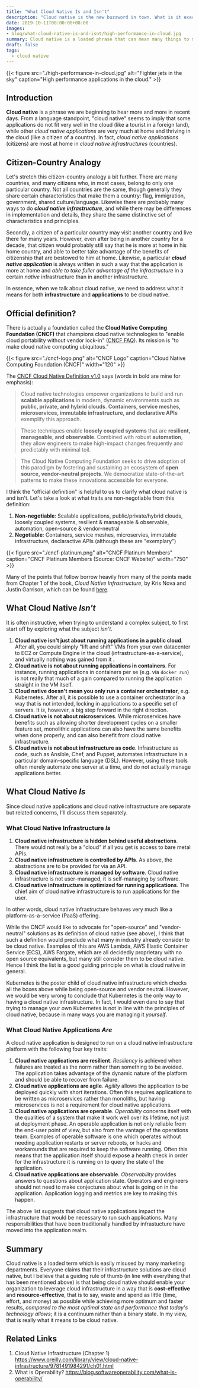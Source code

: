 ```yaml
---
title: "What Cloud Native Is and Isn't"
description: "Cloud native is the new buzzword in town. What is it exactly?"
date: 2019-10-11T08:00:00+08:00
images:
- blog/what-cloud-native-is-and-isnt/high-performance-in-cloud.jpg
summary: Cloud native is a loaded phrase that can mean many things to many people. In this article, we take on the challenge of gleaning reasonable guiding principles and traits of cloud native infrastructure and applications.
draft: false
tags:
  - cloud native
---
```


{{< figure src="./high-performance-in-cloud.jpg" alt="Fighter jets in the sky" caption="High performance applications in the cloud." >}}

## Introduction

**Cloud native** is a phrase we are beginning to hear more and more in recent days. From a language standpoint, "cloud native" seems to imply that some applications do not fit very well in the cloud (like a tourist in a foreign land), while other _cloud native applications_ are very much at home and thriving in the cloud (like a citizen of a country). In fact, _cloud native applications_ (citizens) are most at home in _cloud native infrastructures_ (countries).

## Citizen-Country Analogy

Let's stretch this citizen-country analogy a bit further. There are many countries, and many citizens who, in most cases, belong to only one particular country. Not all countries are the same, though generally they share certain characteristics that make them a country: flag, immigration, government, shared culture/language. Likewise there are probably many ways to do _**cloud native infrastructure**_, and while there may be differences in implementation and details, they share the same distinctive set of characteristics and principles.

Secondly, a citizen of a particular country may visit another country and live there for many years. However, even after being in another country for a decade, that citizen would probably still say that he is more at home in his home country, and able to better take advantage of the benefits of citizenship that are bestowed to him at home. Likewise, a particular ***cloud native application*** is always written in such a way that the application is more at home and _able to take fuller advantage of the infrastructure_ in a certain *native* infrastructure than in another infrastructure.

In essence, when we talk about cloud native, we need to address what it means for both **infrastructure** and **applications** to be cloud native.

## Official definition?

There is actually a foundation called the **Cloud Native Computing Foundation (CNCF)** that champions cloud native technologies to "enable cloud portability without vendor lock-in" ([CNCF FAQ](https://www.cncf.io/about/faq/)). Its mission is "to make cloud native computing ubiquitous."

{{< figure src="./cncf-logo.png" alt="CNCF Logo" caption="Cloud Native Computing Foundation (CNCF)" width="120" >}}

The [CNCF Cloud Native Definition v1.0](https://github.com/cncf/toc/blob/master/DEFINITION.md) says (words in bold are mine for emphasis):

> Cloud native technologies empower organizations to build and run **scalable applications** in modern, dynamic environments such as **public, private, and hybrid clouds**. **Containers, service meshes, microservices, immutable infrastructure, and declarative APIs** exemplify this approach.

> These techniques enable **loosely coupled systems** that are **resilient, manageable, and observable**. Combined with robust **automation**, they allow engineers to make high-impact changes frequently and predictably with minimal toil.

> The Cloud Native Computing Foundation seeks to drive adoption of this paradigm by fostering and sustaining an ecosystem of **open source, vendor-neutral projects**. We democratize state-of-the-art patterns to make these innovations accessible for everyone.

I think the "official definition" is helpful to us to clarify what cloud native is and isn't. Let's take a look at what traits are non-negotiable from this definition:

1. **Non-negotiable**: Scalable applications, public/private/hybrid clouds, loosely coupled systems, resilient & manageable & observable, automation, open-source & vendor-neutral
1. **Negotiable**: Containers, service meshes, microservies, immutable infrastructure, declaractive APIs (although these are "exemplary")

{{< figure src="./cncf-platinum.png" alt="CNCF Platinum Members" caption="CNCF Platinum Members (Source: CNCF Website)" width="750" >}}

Many of the points that follow borrow heavily from many of the points made from  Chapter 1 of the book, *Cloud Native Infrastructure*, by Kris Nova and Justin Garrison, which can be found [here](https://www.oreilly.com/library/view/cloud-native-infrastructure/9781491984291/ch01.html).


## What Cloud Native _Isn't_

It is often instructive, when trying to understand a complex subject, to first start off by exploring what the subject _isn't_.

1. **Cloud native isn't just about running applications in a public cloud**. After all, you could simply "lift and shift" VMs from your own datacenter to EC2 or Compute Engine in the cloud (infrastructure-as-a-service), and virtually nothing was gained from it  .
1. **Cloud native is not about running applications in containers**. For instance, running applications in containers per se (e.g. via `docker run`) is not really that much of a gain compared to running the application straight in the VM itself.
1. **Cloud native doesn't mean you only run a container orchestrator**, e.g. Kubernetes. After all, it is possible to use a container orchestrator in a way that is not intended, locking in applications to a specific set of servers. It _is_, however, a big step forward in the right direction.
1. **Cloud native is not about microservices**. While microservices have benefits such as allowing shorter development cycles on a smaller feature set, monolithic applications can also have the same benefits when done properly, and can also benefit from cloud native infrastructure.
1. **Cloud native is not about infrastructure as code**. Infrastructure as code, such as Ansible, Chef, and Puppet, automates infrastructure in a particular domain-specific language (DSL). However, using these tools often merely automate one server at a time, and do not actually manage applications better.

## What Cloud Native _Is_

Since cloud native applications and cloud native infrastructure are separate but related concerns, I'll discuss them separately.

### What Cloud Native Infrastructure _Is_

1. **Cloud native infrastructure is hidden behind useful abstractions**. There would not really be a "cloud" if all you get is access to bare metal APIs.
1. **Cloud native infrastructure is controlled by APIs**. As above, the abstractions are to be provided for via an API.
1. **Cloud native infrastructure is managed by software**. Cloud native infrastructure is not user-managed, it is self-managing by software.
1. **Cloud native infrastructure is optimized for running applications**. The chief aim of cloud native infrastructure is to run applications for the user.

In other words, cloud native infrastructure behaves very much like a platform-as-a-service (PaaS) offering.

While the CNCF would like to advocate for "open-source" and "vendor-neutral" solutions as its definition of cloud native (see above), I think that such a definition would preclude what many in industry already consider to be cloud native. Examples of this are AWS Lambda, AWS Elastic Container Service (ECS), AWS Fargate, which are all decidedly proprietary with no open source equivalents, but many still consider them to be cloud native. Hence I think the list is a good guiding principle on what is cloud native in general.

Kubernetes is the poster child of cloud native infrastructure which checks all the boxes above while being open-source and vendor neutral. However, we would be very wrong to conclude that Kubernetes is the only way to having a cloud native infrastructure. In fact, I would even dare to say that trying to manage your own Kubernetes is not in line with the principles of cloud native, because in many ways you are managing it *yourself*.

### What Cloud Native Applications _Are_

A cloud native application is designed to run on a cloud native infrastructure platform with the following four key traits:

1. **Cloud native applications are resilient**. *Resiliency* is achieved when failures are treated as the norm rather than something to be avoided. The application takes advantage of the dynamic nature of the platform and should be able to recover from failure.
1. **Cloud native applications are agile**. *Agility* allows the application to be deployed quickly with short iterations. Often this requires applications to be written as microservices rather than monoliths, but having microservices is not a requirement for cloud native applications.
1. **Cloud native applications are operable**. *Operability* concerns itself with the qualities of a system that make it work well over its lifetime, not just at deployment phase. An operable application is not only reliable from the end-user point of view, but also from the vantage of the operations team. Examples of operable software is one which operates without needing application restarts or server reboots, or hacks and workarounds that are required to keep the software running. Often this means that the application itself should expose a health check in order for the infrastructure it is running on to query the state of the application.
1. **Cloud native applications are observable**. *Observability* provides answers to questions about application state. Operators and engineers should not need to make conjectures about what is going on in the application. Application logging and metrics are key to making this happen.

The above list suggests that cloud native applications impact the infrastructure that would be necessary to run such applications. Many responsibilities that have been traditionally handled by infrastucture have moved into the  application realm.

## Summary

Cloud native is a loaded term which is easily misused by many marketing departments. Everyone claims that their infrastructure solutions are cloud native, but I believe that a guiding rule of thumb (in line with everything that has been mentioned above) is that being cloud native should enable your organization to leverage cloud infrastructure in a way that is **cost-effective** and **resource-effective**, that is to say, waste and spend as little (time, effort, and money) as possible while achieving more optimum and faster results, *compared to the most optimal state and performance that today's technology allows*; it is a continuum rather than a binary state. In my view, that is really what it means to be cloud native.

## Related Links

1. Cloud Native Infrastructure (Chapter 1) https://www.oreilly.com/library/view/cloud-native-infrastructure/9781491984291/ch01.html
2. What is Operability? https://blog.softwareoperability.com/what-is-operability/